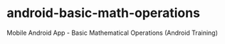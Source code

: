 # android-basic-math-operations
Mobile Android App - Basic Mathematical Operations (Android Training)
